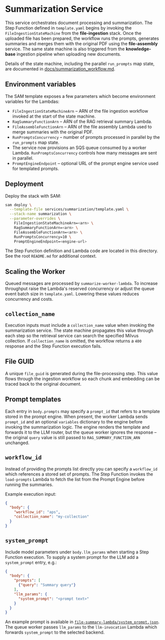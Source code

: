 # Summarization Service

This service orchestrates document processing and summarization. The Step
Function defined in `template.yaml` begins by invoking the
`FileIngestionStateMachine` from the **file-ingestion** stack. Once the uploaded
file has been prepared, the workflow runs the prompts, generates summaries and
merges them with the original PDF using the **file-assembly** service. The same
state machine is also triggered from the **knowledge-base** ingestion pipeline
when uploading new documents.

Details of the state machine, including the parallel `run_prompts` map state, are documented in [docs/summarization_workflow.md](../../docs/summarization_workflow.md).

## Environment variables

The SAM template exposes a few parameters which become environment variables for the Lambdas:

- `FileIngestionStateMachineArn` – ARN of the file ingestion workflow invoked at the start of the state machine.
- `RagSummaryFunctionArn` – ARN of the RAG retrieval summary Lambda.
- `FileAssembleFunctionArn` – ARN of the file assembly Lambda used to merge summaries with the original PDF.
- `RunPromptsConcurrency` – number of prompts processed in parallel by the `run_prompts` map state.
- The service now provisions an SQS queue consumed by a worker Lambda. `RunPromptsConcurrency` controls how many messages are sent in parallel.
- `PromptEngineEndpoint` – optional URL of the prompt engine service used for templated prompts.


## Deployment

Deploy the stack with SAM:

```bash
sam deploy \
  --template-file services/summarization/template.yaml \
  --stack-name summarization \
  --parameter-overrides \
    FileIngestionStateMachineArn=<arn> \
    RagSummaryFunctionArn=<arn> \
    FileAssembleFunctionArn=<arn> \
    RunPromptsConcurrency=10 \
    PromptEngineEndpoint=<engine-url>
```

The Step Function definition and Lambda code are located in this directory.  See the root `README.md` for additional context.

## Scaling the Worker

Queued messages are processed by `summarize-worker-lambda`. To increase
throughput raise the Lambda's reserved concurrency or adjust the queue event
batch size in `template.yaml`. Lowering these values reduces concurrency and
costs.

## `collection_name`

Execution inputs must include a ``collection_name`` value when invoking the
summarization service. The state machine propagates this value through each
step so the retrieval service can search the specified Milvus collection.
If ``collection_name`` is omitted, the workflow returns a
``400`` response and the Step Function execution fails.

## File GUID

A unique `file_guid` is generated during the file-processing step. This value flows through the ingestion workflow so each chunk and embedding can be traced back to the original document.

## Prompt templates

Each entry in `body.prompts` may specify a `prompt_id` that refers to a template
stored in the prompt engine. When present, the worker Lambda sends
`prompt_id` and an optional `variables` dictionary to the engine before invoking
the summarization logic. The engine renders the template and forwards it to the
LLM router, but the queue worker ignores the response – the original
``query`` value is still passed to ``RAG_SUMMARY_FUNCTION_ARN`` unchanged.

## `workflow_id`

Instead of providing the prompts list directly you can specify a ``workflow_id``
which references a stored set of prompts. The Step Function invokes the
``load-prompts`` Lambda to fetch the list from the Prompt Engine before running
the summaries.

Example execution input:

```json
{
  "body": {
    "workflow_id": "aps",
    "collection_name": "my-collection"
  }
}
```

## `system_prompt`

Include model parameters under ``body.llm_params`` when starting a Step
Function execution. To supply a system prompt for the LLM add a
``system_prompt`` entry, e.g.:

```json
{
  "body": {
    "prompts": [
      {"query": "Summary query"}
    ],
    "llm_params": {
      "system_prompt": "<prompt text>"
    }
  }
}
```

An example prompt is available in
[`file-summary-lambda/system_prompt.json`](file-summary-lambda/system_prompt.json).
The queue worker passes ``llm_params`` to the ``llm-invocation`` Lambda which
forwards ``system_prompt`` to the selected backend.


